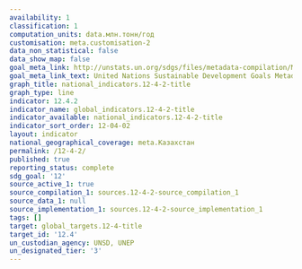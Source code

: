```yaml
---
availability: 1
classification: 1
computation_units: data.млн.тонн/год
customisation: meta.customisation-2
data_non_statistical: false
data_show_map: false
goal_meta_link: http://unstats.un.org/sdgs/files/metadata-compilation/Metadata-Goal-12.pdf
goal_meta_link_text: United Nations Sustainable Development Goals Metadata (pdf 782kB)
graph_title: national_indicators.12-4-2-title
graph_type: line
indicator: 12.4.2
indicator_name: global_indicators.12-4-2-title
indicator_available: national_indicators.12-4-2-title
indicator_sort_order: 12-04-02
layout: indicator
national_geographical_coverage: meta.Казахстан
permalink: /12-4-2/
published: true
reporting_status: complete
sdg_goal: '12'
source_active_1: true
source_compilation_1: sources.12-4-2-source_compilation_1
source_data_1: null
source_implementation_1: sources.12-4-2-source_implementation_1
tags: []
target: global_targets.12-4-title
target_id: '12.4'
un_custodian_agency: UNSD, UNEP
un_designated_tier: '3'
---
```


